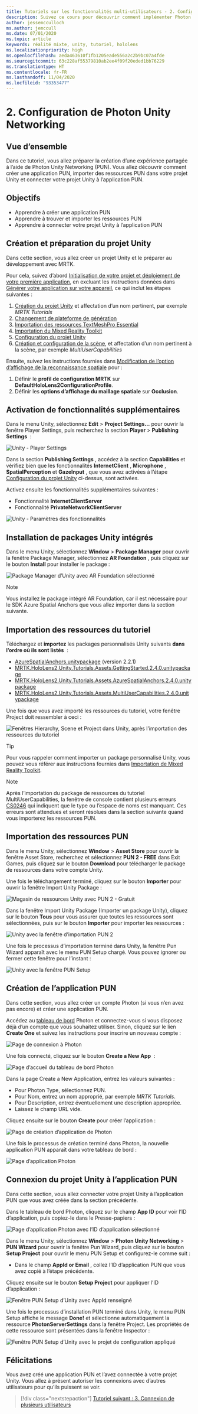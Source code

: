 ```yaml
---
title: Tutoriels sur les fonctionnalités multi-utilisateurs - 2. Configuration de Photon Unity Networking
description: Suivez ce cours pour découvrir comment implémenter Photon Unity Network dans une application HoloLens 2.
author: jessemcculloch
ms.author: jemccull
ms.date: 07/01/2020
ms.topic: article
keywords: réalité mixte, unity, tutoriel, hololens
ms.localizationpriority: high
ms.openlocfilehash: aeda463610f1fb1205eade556a2c2b9bc07a4fde
ms.sourcegitcommit: 63c228af55379810ab2ee4f09f20eded1bb76229
ms.translationtype: HT
ms.contentlocale: fr-FR
ms.lasthandoff: 11/04/2020
ms.locfileid: "93353477"
---
```

# <a name="2-setting-up-photon-unity-networking"></a>2. Configuration de Photon Unity Networking

## <a name="overview"></a>Vue d’ensemble

Dans ce tutoriel, vous allez préparer la création d’une expérience partagée à l’aide de Photon Unity Networking (PUN). Vous allez découvrir comment créer une application PUN, importer des ressources PUN dans votre projet Unity et connecter votre projet Unity à l’application PUN.

## <a name="objectives"></a>Objectifs

* Apprendre à créer une application PUN
* Apprendre à trouver et importer les ressources PUN
* Apprendre à connecter votre projet Unity à l’application PUN

## <a name="creating-and-preparing-the-unity-project"></a>Création et préparation du projet Unity

Dans cette section, vous allez créer un projet Unity et le préparer au développement avec MRTK.

Pour cela, suivez d’abord [Initialisation de votre projet et déploiement de votre première application](mr-learning-base-02.md), en excluant les instructions données dans [Générer votre application sur votre appareil](mr-learning-base-02.md#building-your-application-to-your-hololens-2), ce qui inclut les étapes suivantes :

1. [Création du projet Unity](mr-learning-base-02.md#creating-the-unity-project) et affectation d’un nom pertinent, par exemple *MRTK Tutorials*
1. [Changement de plateforme de génération](mr-learning-base-02.md#configuring-the-unity-project)
1. [Importation des ressources TextMeshPro Essential](mr-learning-base-02.md#importing-the-textmeshpro-essential-resources)
1. [Importation du Mixed Reality Toolkit](mr-learning-base-02.md#importing-the-mixed-reality-toolkit)
1. [Configuration du projet Unity](mr-learning-base-02.md#configuring-the-unity-project)
1. [Création et configuration de la scène](mr-learning-base-02.md#creating-and-configuring-the-scene), et affectation d’un nom pertinent à la scène, par exemple *MultiUserCapabilities*

Ensuite, suivez les instructions fournies dans [Modification de l’option d’affichage de la reconnaissance spatiale](mr-learning-base-03.md#changing-the-spatial-awareness-display-option) pour :

1. Définir le **profil de configuration MRTK** sur **DefaultHoloLens2ConfigurationProfile**.
1. Définir les **options d’affichage du maillage spatiale** sur **Occlusion**.

## <a name="enabling-additional-capabilities"></a>Activation de fonctionnalités supplémentaires

Dans le menu Unity, sélectionnez **Edit** > **Project Settings...** pour ouvrir la fenêtre Player Settings, puis recherchez la section **Player** >  **Publishing Settings**  :

![Unity - Player Settings](images/mr-learning-sharing/sharing-02-section2-step1-1.png)

Dans la section **Publishing Settings** , accédez à la section **Capabilities** et vérifiez bien que les fonctionnalités **InternetClient** , **Microphone** , **SpatialPerception** et **GazeInput** , que vous avez activées à l’étape [Configuration du projet Unity](mr-learning-base-02.md#configuring-the-unity-project) ci-dessus, sont activées.

Activez ensuite les fonctionnalités supplémentaires suivantes :

* Fonctionnalité **InternetClientServer**
* Fonctionnalité **PrivateNetworkClientServer**

![Unity - Paramètres des fonctionnalités](images/mr-learning-sharing/sharing-02-section2-step1-2.png)

## <a name="installing-inbuilt-unity-packages"></a>Installation de packages Unity intégrés

Dans le menu Unity, sélectionnez **Window** > **Package Manager** pour ouvrir la fenêtre Package Manager, sélectionnez **AR Foundation** , puis cliquez sur le bouton **Install** pour installer le package :

![Package Manager d’Unity avec AR Foundation sélectionné](images/mr-learning-sharing/sharing-02-section3-step1-1.png)

> [!NOTE]
> Vous installez le package intégré AR Foundation, car il est nécessaire pour le SDK Azure Spatial Anchors que vous allez importer dans la section suivante.

## <a name="importing-the-tutorial-assets"></a>Importation des ressources du tutoriel

Téléchargez et **importez** les packages personnalisés Unity suivants **dans l’ordre où ils sont listés**  :

* [AzureSpatialAnchors.unitypackage](https://github.com/Azure/azure-spatial-anchors-samples/releases/download/v2.2.1/AzureSpatialAnchors.unitypackage) (version 2.2.1)
* [MRTK.HoloLens2.Unity.Tutorials.Assets.GettingStarted.2.4.0.unitypackage](https://github.com/microsoft/MixedRealityLearning/releases/download/getting-started-v2.4.0/MRTK.HoloLens2.Unity.Tutorials.Assets.GettingStarted.2.4.0.unitypackage)
* [MRTK.HoloLens2.Unity.Tutorials.Assets.AzureSpatialAnchors.2.4.0.unitypackage](https://github.com/microsoft/MixedRealityLearning/releases/download/azure-spatial-anchors-v2.4.0/MRTK.HoloLens2.Unity.Tutorials.Assets.AzureSpatialAnchors.2.4.0.unitypackage)
* [MRTK.HoloLens2.Unity.Tutorials.Assets.MultiUserCapabilities.2.4.0.unitypackage](https://github.com/microsoft/MixedRealityLearning/releases/download/multi-user-capabilities-v2.4.0/MRTK.HoloLens2.Unity.Tutorials.Assets.MultiUserCapabilities.2.4.0.unitypackage)

Une fois que vous avez importé les ressources du tutoriel, votre fenêtre Project doit ressembler à ceci :

![Fenêtres Hierarchy, Scene et Project dans Unity, après l’importation des ressources du tutoriel](images/mr-learning-sharing/sharing-02-section4-step1-1.png)

> [!TIP]
> Pour vous rappeler comment importer un package personnalisé Unity, vous pouvez vous référer aux instructions fournies dans [Importation de Mixed Reality Toolkit](mr-learning-base-02.md#importing-the-mixed-reality-toolkit).

> [!NOTE]
> Après l’importation du package de ressources du tutoriel MultiUserCapabilities, la fenêtre de console contient plusieurs erreurs [CS0246](https://docs.microsoft.com/dotnet/csharp/language-reference/compiler-messages/cs0246) qui indiquent que le type ou l’espace de noms est manquant. Ces erreurs sont attendues et seront résolues dans la section suivante quand vous importerez les ressources PUN.

## <a name="importing-the-pun-assets"></a>Importation des ressources PUN

Dans le menu Unity, sélectionnez **Window** > **Asset Store** pour ouvrir la fenêtre Asset Store, recherchez et sélectionnez **PUN 2 - FREE** dans Exit Games, puis cliquez sur le bouton **Download** pour télécharger le package de ressources dans votre compte Unity.

Une fois le téléchargement terminé, cliquez sur le bouton **Importer** pour ouvrir la fenêtre Import Unity Package :

![Magasin de ressources Unity avec PUN 2 - Gratuit](images/mr-learning-sharing/sharing-02-section5-step1-1.png)

Dans la fenêtre Import Unity Package (Importer un package Unity), cliquez sur le bouton **Tous** pour vous assurer que toutes les ressources sont sélectionnées, puis sur le bouton **Importer** pour importer les ressources :

![Unity avec la fenêtre d’importation PUN 2](images/mr-learning-sharing/sharing-02-section5-step1-2.png)

Une fois le processus d’importation terminé dans Unity, la fenêtre Pun Wizard apparaît avec le menu PUN Setup chargé. Vous pouvez ignorer ou fermer cette fenêtre pour l’instant :

![Unity avec la fenêtre PUN Setup](images/mr-learning-sharing/sharing-02-section5-step1-3.png)

## <a name="creating-the-pun-application"></a>Création de l’application PUN

Dans cette section, vous allez créer un compte Photon (si vous n’en avez pas encore) et créer une application PUN.

Accédez au <a href="https://dashboard.photonengine.com/account/signin" target="_blank">tableau de bord</a> Photon et connectez-vous si vous disposez déjà d’un compte que vous souhaitez utiliser. Sinon, cliquez sur le lien **Create One** et suivez les instructions pour inscrire un nouveau compte :

![Page de connexion à Photon](images/mr-learning-sharing/sharing-02-section6-step1-1.png)

Une fois connecté, cliquez sur le bouton **Create a New App**  :

![Page d’accueil du tableau de bord Photon](images/mr-learning-sharing/sharing-02-section6-step1-2.png)

Dans la page Create a New Application, entrez les valeurs suivantes :

* Pour Photon Type, sélectionnez PUN.
* Pour Nom, entrez un nom approprié, par exemple _MRTK Tutorials_.
* Pour Description, entrez éventuellement une description appropriée.
* Laissez le champ URL vide.

Cliquez ensuite sur le bouton **Create** pour créer l’application :

![Page de création d’application de Photon](images/mr-learning-sharing/sharing-02-section6-step1-3.png)

Une fois le processus de création terminé dans Photon, la nouvelle application PUN apparaît dans votre tableau de bord :

![Page d’application Photon](images/mr-learning-sharing/sharing-02-section6-step1-4.png)

## <a name="connecting-the-unity-project-to-the-pun-application"></a>Connexion du projet Unity à l’application PUN

Dans cette section, vous allez connecter votre projet Unity à l’application PUN que vous avez créée dans la section précédente.

Dans le tableau de bord Photon, cliquez sur le champ **App ID** pour voir l’ID d’application, puis copiez-le dans le Presse-papiers :

![Page d’application Photon avec l’ID d’application sélectionné](images/mr-learning-sharing/sharing-02-section7-step1-1.png)

Dans le menu Unity, sélectionnez **Window** > **Photon Unity Networking** > **PUN Wizard** pour ouvrir la fenêtre Pun Wizard, puis cliquez sur le bouton **Setup Project** pour ouvrir le menu PUN Setup et configurez-le comme suit :

* Dans le champ **AppId or Email** , collez l’ID d’application PUN que vous avez copié à l’étape précédente.

Cliquez ensuite sur le bouton **Setup Project** pour appliquer l’ID d’application :

![Fenêtre PUN Setup d’Unity avec AppId renseigné](images/mr-learning-sharing/sharing-02-section7-step1-2.png)

Une fois le processus d’installation PUN terminé dans Unity, le menu PUN Setup affiche le message **Done!** et sélectionne automatiquement la ressource **PhotonServerSettings** dans la fenêtre Project. Les propriétés de cette ressource sont présentées dans la fenêtre Inspector :

![Fenêtre PUN Setup d’Unity avec le projet de configuration appliqué](images/mr-learning-sharing/sharing-02-section7-step1-3.png)

## <a name="congratulations"></a>Félicitations

Vous avez créé une application PUN et l’avez connectée à votre projet Unity. Vous allez à présent autoriser les connexions avec d’autres utilisateurs pour qu’ils puissent se voir.

> [!div class="nextstepaction"]
> [Tutoriel suivant : 3. Connexion de plusieurs utilisateurs](mr-learning-sharing-03.md)

